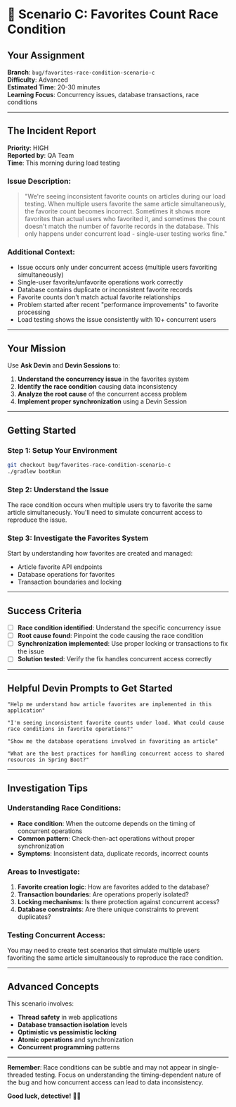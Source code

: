 # 🔴 Scenario C: Favorites Count Race Condition

## Your Assignment

**Branch**: `bug/favorites-race-condition-scenario-c`  
**Difficulty**: Advanced  
**Estimated Time**: 20-30 minutes  
**Learning Focus**: Concurrency issues, database transactions, race conditions

---

## The Incident Report

**Priority**: HIGH  
**Reported by**: QA Team  
**Time**: This morning during load testing

### Issue Description:
> "We're seeing inconsistent favorite counts on articles during our load testing. When multiple users favorite the same article simultaneously, the favorite count becomes incorrect. Sometimes it shows more favorites than actual users who favorited it, and sometimes the count doesn't match the number of favorite records in the database. This only happens under concurrent load - single-user testing works fine."

### Additional Context:
- Issue occurs only under concurrent access (multiple users favoriting simultaneously)
- Single-user favorite/unfavorite operations work correctly
- Database contains duplicate or inconsistent favorite records
- Favorite counts don't match actual favorite relationships
- Problem started after recent "performance improvements" to favorite processing
- Load testing shows the issue consistently with 10+ concurrent users

---

## Your Mission

Use **Ask Devin** and **Devin Sessions** to:

1. **Understand the concurrency issue** in the favorites system
2. **Identify the race condition** causing data inconsistency
3. **Analyze the root cause** of the concurrent access problem
4. **Implement proper synchronization** using a Devin Session

---

## Getting Started

### Step 1: Setup Your Environment
```bash
git checkout bug/favorites-race-condition-scenario-c
./gradlew bootRun
```

### Step 2: Understand the Issue
The race condition occurs when multiple users try to favorite the same article simultaneously. You'll need to simulate concurrent access to reproduce the issue.

### Step 3: Investigate the Favorites System
Start by understanding how favorites are created and managed:
- Article favorite API endpoints
- Database operations for favorites
- Transaction boundaries and locking

---

## Success Criteria

- [ ] **Race condition identified**: Understand the specific concurrency issue
- [ ] **Root cause found**: Pinpoint the code causing the race condition
- [ ] **Synchronization implemented**: Use proper locking or transactions to fix the issue
- [ ] **Solution tested**: Verify the fix handles concurrent access correctly

---

## Helpful Devin Prompts to Get Started

```
"Help me understand how article favorites are implemented in this application"

"I'm seeing inconsistent favorite counts under load. What could cause race conditions in favorite operations?"

"Show me the database operations involved in favoriting an article"

"What are the best practices for handling concurrent access to shared resources in Spring Boot?"
```

---

## Investigation Tips

### Understanding Race Conditions:
- **Race condition**: When the outcome depends on the timing of concurrent operations
- **Common pattern**: Check-then-act operations without proper synchronization
- **Symptoms**: Inconsistent data, duplicate records, incorrect counts

### Areas to Investigate:
1. **Favorite creation logic**: How are favorites added to the database?
2. **Transaction boundaries**: Are operations properly isolated?
3. **Locking mechanisms**: Is there protection against concurrent access?
4. **Database constraints**: Are there unique constraints to prevent duplicates?

### Testing Concurrent Access:
You may need to create test scenarios that simulate multiple users favoriting the same article simultaneously to reproduce the race condition.

---

## Advanced Concepts

This scenario involves:
- **Thread safety** in web applications
- **Database transaction isolation** levels
- **Optimistic vs pessimistic locking**
- **Atomic operations** and synchronization
- **Concurrent programming** patterns

---

**Remember**: Race conditions can be subtle and may not appear in single-threaded testing. Focus on understanding the timing-dependent nature of the bug and how concurrent access can lead to data inconsistency.

**Good luck, detective!** 🕵️‍♂️
